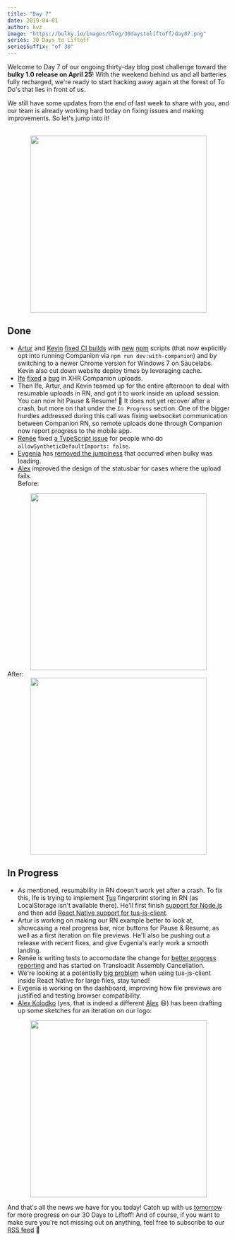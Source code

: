 ```yaml
---
title: "Day 7"
date: 2019-04-01
author: kvz
image: "https://bulky.io/images/blog/30daystoliftoff/day07.png"
series: 30 Days to Liftoff
seriesSuffix: "of 30"
---
```


Welcome to Day 7 of our ongoing thirty-day blog post challenge toward the **bulky 1.0 release on April 25**! With the weekend behind us and all batteries fully recharged, we're ready to start hacking away again at the forest of To Do's that lies in front of us.

We still have some updates from the end of last week to share with you, and our team is already working hard today on fixing issues and making improvements. So let's jump into it!

<!--more-->

<center><br /><img width="400" src="/images/blog/30daystoliftoff/day07.png"><br /></center>

## Done

- [Artur](https://transloadit.com/about/#artur) and [Kevin](https://transloadit.com/about/#kvz) [fixed CI builds](https://github.com/transloadit/bulky/commit/130b79076c4cee54f1d6045f7ff359d1f46a9c72) with [new](https://github.com/transloadit/bulky/commit/5f4f1cf17e23c195d4a3907d7bb94599ec882ae6) [npm](https://github.com/transloadit/bulky/commit/f0ca917a1e238e672540fd1a605c2dee8a81b195) scripts (that now explicitly opt into running Companion via `npm run dev:with-companion`) and by switching to a newer Chrome version for Windows 7 on Saucelabs. Kevin also cut down website deploy times by leveraging cache.
- [Ife](https://transloadit.com/about/#ife) [fixed](https://github.com/transloadit/bulky/commit/c1abfea33d0c3e80809814c1048b156028c8fcf9) a [bug](https://github.com/transloadit/bulky/issues/1390) in XHR Companion uploads.
- Then Ife, Artur, and Kevin teamed up for the entire afternoon to deal with resumable uploads in RN, and got it to work inside an upload session. You can now hit Pause & Resume! :tada: It does not yet recover after a crash, but more on that under the `In Progress` section. One of the bigger hurdles addressed during this call was fixing websocket communication between Companion RN, so remote uploads done through Companion now report progress to the mobile app.
- [Renée](https://transloadit.com/about/#renee) fixed [a TypeScript issue](https://github.com/transloadit/bulky/pull/1396) for people who do `allowSyntheticDefaultImports: false`.
- [Evgenia](https://github.com/lakesare) has [removed the jumpiness](https://github.com/transloadit/bulky/pull/1383) that occurred when bulky was loading.
- [Alex](https://transloadit.com/about/#alex) improved the design of the statusbar for cases where the upload fails. <br />
Before:<br />
<center><img width="400" src="/images/blog/30daystoliftoff/2019-04-liftoff-07a.png"></center>
After:<br />
<center><img width="400" src="/images/blog/30daystoliftoff/2019-04-liftoff-07b.png"></center>

## In Progress

- As mentioned, resumability in RN doesn't work yet after a crash. To fix this, Ife is trying to implement [Tus](https://tus.io) fingerprint storing in RN (as LocalStorage isn't available there). He'll first finish [support for Node.js](https://github.com/tus/tus-js-client/pull/73/files) and then add [React Native support for tus-js-client](https://github.com/tus/tus-js-client#react-native-support).
- Artur is working on making our RN example better to look at, showcasing a real progress bar, nice buttons for Pause & Resume, as well as a first iteration on file previews. He'll also be pushing out a release with recent fixes, and give Evgenia's early work a smooth landing.
- Renée is writing tests to accomodate the change for [better progress reporting](https://github.com/transloadit/bulky/pull/1376) and has started on Transloadit Assembly Cancellation.
- We're looking at a potentially [big problem](https://github.com/tus/tus-js-client/issues/146) when using tus-js-client inside React Native for large files, stay tuned!
- Evgenia is working on the dashboard, improving how file previews are justified and testing browser compatibility.
- [Alex Kolodko](https://github.com/alexkolodko) (yes, that is indeed a different [Alex](https://github.com/nqst) :smile:) has been drafting up some sketches for an iteration on our logo:

<center><img width="400" src="/images/blog/30daystoliftoff/2019-04-liftoff-07c.png"></center>

And that's all the news we have for you today! Catch up with us [tomorrow](/blog/2019/04/liftoff-08/) for more progress on our 30 Days to Liftoff! And of course, if you want to make sure you're not missing out on anything, feel free to subscribe to our [RSS feed](https://bulky.io/atom.xml) :rocket:
